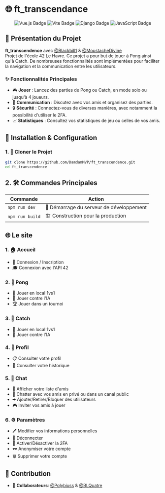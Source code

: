 # 🌐 ft_transcendance

<div align="center">
  <img src="https://img.shields.io/badge/Vue.js-35495E?style=for-the-badge&logo=vue.js&logoColor=4FC08D" alt="Vue.js Badge">
  <img src="https://img.shields.io/badge/Vite-646CFF?style=for-the-badge&logo=vite&logoColor=white" alt="Vite Badge">
  <img src="https://img.shields.io/badge/Django-092E20?style=for-the-badge&logo=django&logoColor=white" alt="Django Badge">
  <img src="https://img.shields.io/badge/JavaScript-F7DF1E?style=for-the-badge&logo=javascript&logoColor=black" alt="JavaScript Badge">
</div>

## 🚀 Présentation du Projet

**ft_transcendence** avec [@Blackbill1](https://github.com/Blackbill1) & [@MoustacheDivine](https://github.com/MoustacheDivine)  
Projet de l'école 42 Le Havre. Ce projet a pour but de jouer à Pong ainsi qu'à Catch. De nombreuses fonctionnalités sont implémentées pour faciliter la navigation et la communication entre les utilisateurs.

### ✨ Fonctionnalités Principales

- 🎮 **Jouer** : Lancez des parties de Pong ou Catch, en mode solo ou jusqu'à 4 joueurs.
- 💬 **Communication** : Discutez avec vos amis et organisez des parties.
- 🔒 **Sécurité** : Connectez-vous de diverses manières, avec notamment la possibilité d'utiliser le 2FA.
- 📈 **Statistiques** : Consultez vos statistiques de jeu ou celles de vos amis.

## 🔧 Installation & Configuration

### 1. 🚀 Cloner le Projet

```bash
git clone https://github.com/DamdamMVP/ft_transcendence.git
cd ft_transcendence
```

## 2. 🛠️ Commandes Principales

| Commande        | Action                                   |
| --------------- | ---------------------------------------- |
| `npm run dev`   | 🚀 Démarrage du serveur de développement |
| `npm run build` | 🏗 Construction pour la production        |

## 🌐 Le site

### 1. 🏠 Accueil

- 🔑 Connexion / Inscription
- 🎓 Connexion avec l'API 42

### 2. 🏓 Pong

- 👥 Jouer en local 1vs1
- 🤖 Jouer contre l'IA
- 🏆 Jouer dans un tournoi

### 3. 🎯 Catch

- 👥 Jouer en local 1vs1
- 🤖 Jouer contre l'IA

### 4. 👤 Profil

- 📋 Consulter votre profil
- 📜 Consulter votre historique

### 5. 💬 Chat

- 👥 Afficher votre liste d'amis
- 💬 Chatter avec vos amis en privé ou dans un canal public
- ➕ Ajouter/Retirer/Bloquer des utilisateurs
- 🎮 Inviter vos amis à jouer

### 6. ⚙️ Paramètres

- 🖊️ Modifier vos informations personnelles
- 🚪 Déconnecter
- 🔐 Activer/Désactiver la 2FA
- 🕶️ Anonymiser votre compte
- 🗑️ Supprimer votre compte

## 🤝 Contribution

- 👤 **Collaborateurs**: [@Polybiuss](https://github.com/Polybiuss) & [@BLQuatre](https://github.com/BLQuatre)

